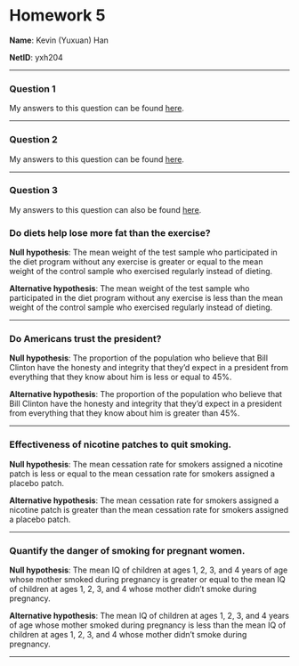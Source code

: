 # Homework 5

**Name**: Kevin (Yuxuan) Han

**NetID**: yxh204

---

### Question 1

My answers to this question can be found [here](https://github.com/kevinhan0/PUI2016_yxh204/blob/master/HW5_yxh204/HW5_1_yxh204.ipynb).

---

### Question 2

My answers to this question can be found [here](https://github.com/kevinhan0/PUI2016_yxh204/blob/master/HW5_yxh204/HW5_2_yxh204.ipynb).

---

### Question 3

My answers to this question can also be found [here](https://github.com/kevinhan0/PUI2016_yxh204/blob/master/HW5_yxh204/HW5_3_yxh204.md).

### Do diets help lose more fat than the exercise?

**Null hypothesis**: The mean weight of the test sample who participated in the diet program without any exercise is greater or equal to the mean weight of the control sample who exercised regularly instead of dieting.

**Alternative hypothesis**: The mean weight of the test sample who participated in the diet program without any exercise is less than the mean weight of the control sample who exercised regularly instead of dieting.

---

### Do Americans trust the president?

**Null hypothesis**: The proportion of the population who believe that Bill Clinton have the honesty and integrity that they’d expect in a president from everything that they know about him is less or equal to 45%.

**Alternative hypothesis**: The proportion of the population who believe that Bill Clinton have the honesty and integrity that they’d expect in a president from everything that they know about him is greater than 45%.

---

### Effectiveness of nicotine patches to quit smoking.

**Null hypothesis**: The mean cessation rate for smokers assigned a nicotine patch is less or equal to the mean cessation rate for smokers assigned a placebo patch.

**Alternative hypothesis**: The mean cessation rate for smokers assigned a nicotine patch is greater than the mean cessation rate for smokers assigned a placebo patch.

---

### Quantify the danger of smoking for pregnant women.

**Null hypothesis**: The mean IQ of children at ages 1, 2, 3, and 4 years of age whose mother smoked during pregnancy is greater or equal to the mean IQ of children at ages 1, 2, 3, and 4 whose mother didn’t smoke during pregnancy.

**Alternative hypothesis**: The mean IQ of children at ages 1, 2, 3, and 4 years of age whose mother smoked during pregnancy is less than the mean IQ of children at ages 1, 2, 3, and 4 whose mother didn’t smoke during pregnancy.

---
